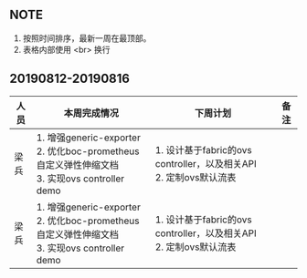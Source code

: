 ## NOTE
1. 按照时间排序，最新一周在最顶部。
2. 表格内部使用 \<br> 换行


## 20190812-20190816

|人员|本周完成情况|下周计划|备注|
|----|------------|--------|----|
|梁兵| 1. 增强generic-exporter <br/>2. 优化boc-prometheus自定义弹性伸缩文档 <br/>3. 实现ovs controller demo | 1. 设计基于fabric的ovs controller，以及相关API <br/>2. 定制ovs默认流表  |  |
|梁兵| 1. 增强generic-exporter <br/>2. 优化boc-prometheus自定义弹性伸缩文档 <br/>3. 实现ovs controller demo | 1. 设计基于fabric的ovs controller，以及相关API <br/>2. 定制ovs默认流表  |  |
